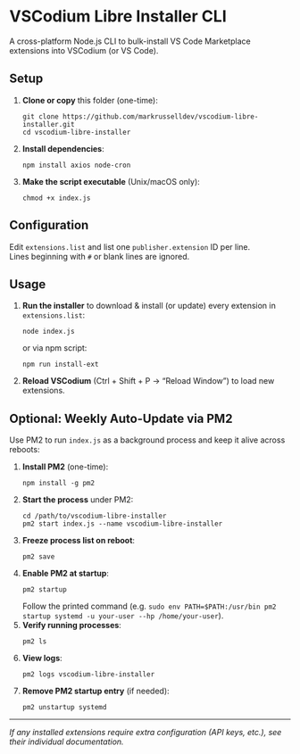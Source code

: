 # VSCodium Libre Installer CLI

A cross-platform Node.js CLI to bulk-install VS Code Marketplace extensions into VSCodium (or VS Code).

## Setup

1. **Clone or copy** this folder (one-time):
    ```
    git clone https://github.com/markrusselldev/vscodium-libre-installer.git
    cd vscodium-libre-installer
    ```
2. **Install dependencies**:
    ```
    npm install axios node-cron
    ```
3. **Make the script executable** (Unix/macOS only):
    ```
    chmod +x index.js
    ```

## Configuration

Edit `extensions.list` and list one `publisher.extension` ID per line.  
Lines beginning with `#` or blank lines are ignored.

## Usage

1. **Run the installer** to download & install (or update) every extension in `extensions.list`:
    ```
    node index.js
    ```
   or via npm script:
    ```
    npm run install-ext
    ```
2. **Reload VSCodium** (Ctrl + Shift + P → “Reload Window”) to load new extensions.

## Optional: Weekly Auto-Update via PM2

Use PM2 to run `index.js` as a background process and keep it alive across reboots:

1. **Install PM2** (one-time):
    ```
    npm install -g pm2
    ```
2. **Start the process** under PM2:
    ```
    cd /path/to/vscodium-libre-installer
    pm2 start index.js --name vscodium-libre-installer
    ```
3. **Freeze process list on reboot**:
    ```
    pm2 save
    ```
4. **Enable PM2 at startup**:
    ```
    pm2 startup
    ```
   Follow the printed command (e.g. `sudo env PATH=$PATH:/usr/bin pm2 startup systemd -u your-user --hp /home/your-user`).
5. **Verify running processes**:
    ```
    pm2 ls
    ```
6. **View logs**:
    ```
    pm2 logs vscodium-libre-installer
    ```
7. **Remove PM2 startup entry** (if needed):
    ```
    pm2 unstartup systemd
    ```

---

*If any installed extensions require extra configuration (API keys, etc.), see their individual documentation.*  
